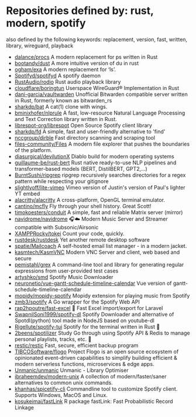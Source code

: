 # Repositories defined by: rust, modern, spotify

also defined by the following keywords: replacement, version, fast, written, library, wireguard, playback

- [dalance/procs](https://github.com/dalance/procs)
  A modern replacement for ps written in Rust
- [bootandy/dust](https://github.com/bootandy/dust)
  A more intuitive version of du in rust
- [ogham/exa](https://github.com/ogham/exa)
  A modern replacement for ‘ls’.
- [Spotifyd/spotifyd](https://github.com/Spotifyd/spotifyd)
  A spotify daemon
- [RustAudio/rodio](https://github.com/RustAudio/rodio)
  Rust audio playback library
- [cloudflare/boringtun](https://github.com/cloudflare/boringtun)
  Userspace WireGuard® Implementation in Rust
- [dani-garcia/vaultwarden](https://github.com/dani-garcia/vaultwarden)
  Unofficial Bitwarden compatible server written in Rust, formerly known as bitwarden_rs
- [sharkdp/bat](https://github.com/sharkdp/bat)
  A cat(1) clone with wings.
- [bminixhofer/nlprule](https://github.com/bminixhofer/nlprule)
  A fast, low-resource Natural Language Processing and Text Correction library written in Rust.
- [librespot-org/librespot](https://github.com/librespot-org/librespot)
  Open Source Spotify client library
- [sharkdp/fd](https://github.com/sharkdp/fd)
  A simple, fast and user-friendly alternative to 'find'
- [nccgroup/dirble](https://github.com/nccgroup/dirble)
  Fast directory scanning and scraping tool
- [files-community/Files](https://github.com/files-community/Files)
  A modern file explorer that pushes the boundaries of the platform.
- [diasurgical/devilutionX](https://github.com/diasurgical/devilutionX)
  Diablo build for modern operating systems
- [guillaume-be/rust-bert](https://github.com/guillaume-be/rust-bert)
  Rust native ready-to-use NLP pipelines and transformer-based models (BERT, DistilBERT, GPT2,...)
- [BurntSushi/ripgrep](https://github.com/BurntSushi/ripgrep)
  ripgrep recursively searches directories for a regex pattern while respecting your gitignore
- [slightlyoff/lite-vimeo](https://github.com/slightlyoff/lite-vimeo)
  Vimeo version of Justin's version of Paul's lighter YT embed
- [alacritty/alacritty](https://github.com/alacritty/alacritty)
  A cross-platform, OpenGL terminal emulator.
- [cantino/mcfly](https://github.com/cantino/mcfly)
  Fly through your shell history. Great Scott!
- [timokoesters/conduit](https://github.com/timokoesters/conduit)
  A simple, fast and reliable Matrix server (mirror)
- [navidrome/navidrome](https://github.com/navidrome/navidrome)
  🎧☁️ Modern Music Server and Streamer compatible with Subsonic/Airsonic
- [XAMPPRocky/tokei](https://github.com/XAMPPRocky/tokei)
  Count your code, quickly.
- [rustdesk/rustdesk](https://github.com/rustdesk/rustdesk)
  Yet another remote desktop software
- [spatie/Mailcoach](https://github.com/spatie/Mailcoach)
  A self-hosted email list manager - in a modern jacket.
- [kasmtech/KasmVNC](https://github.com/kasmtech/KasmVNC)
  Modern VNC Server and client, web based and secure
- [pemistahl/grex](https://github.com/pemistahl/grex)
  A command-line tool and library for generating regular expressions from user-provided test cases
- [artyshko/smd](https://github.com/artyshko/smd)
  Spotify Music Downloader
- [neuronetio/vue-gantt-schedule-timeline-calendar](https://github.com/neuronetio/vue-gantt-schedule-timeline-calendar)
  Vue version of gantt-schedule-timeline-calendar
- [mopidy/mopidy-spotify](https://github.com/mopidy/mopidy-spotify)
  Mopidy extension for playing music from Spotify
- [zmb3/spotify](https://github.com/zmb3/spotify)
  A Go wrapper for the Spotify Web API
- [rap2hpoutre/fast-excel](https://github.com/rap2hpoutre/fast-excel)
  🦉 Fast Excel import/export for Laravel
- [SwapnilSoni1999/spotify-dl](https://github.com/SwapnilSoni1999/spotify-dl)
  Spotify Downloader and alternative of Spotdl(python) tool made in NodeJS based on youtube-dl 
- [Rigellute/spotify-tui](https://github.com/Rigellute/spotify-tui)
  Spotify for the terminal written in Rust 🚀
- [2beens/spotilizer](https://github.com/2beens/spotilizer)
  Study Go through using Spotify API & Redis to manage personal playlists, tracks, etc. :flashlight:
- [restic/restic](https://github.com/restic/restic)
  Fast, secure, efficient backup program
- [TIBCOSoftware/flogo](https://github.com/TIBCOSoftware/flogo)
  Project Flogo is an open source ecosystem of opinionated  event-driven capabilities to simplify building efficient & modern serverless functions, microservices & edge apps.
- [Unmanic/unmanic](https://github.com/Unmanic/unmanic)
  Unmanic - Library Optimiser
- [ibraheemdev/modern-unix](https://github.com/ibraheemdev/modern-unix)
  A collection of modern/faster/saner alternatives to common unix commands.
- [khanhas/spicetify-cli](https://github.com/khanhas/spicetify-cli)
  Commandline tool to customize Spotify client. Supports Windows, MacOS and Linux.
- [kosukeimai/fastLink](https://github.com/kosukeimai/fastLink)
  R package fastLink: Fast Probabilistic Record Linkage
